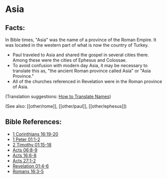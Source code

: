# Asia #

## Facts: ##

In Bible times, "Asia" was the name of a province of the Roman Empire. It was located in the western part of what is now the country of Turkey.

* Paul traveled to Asia and shared the gospel in several cities there. Among these were the cities of Ephesus and Colossae. 
* To avoid confusion with modern day Asia, it may be necessary to translate this as, "the ancient Roman province called Asia" or "Asia Province."
* All of the churches referenced in Revelation were in the Roman province of Asia.

(Translation suggestions: [How to Translate Names](en/ta-vol1/translate/man/translate-names))

(See also: [[other/rome]], [[other/paul]], [[other/ephesus]])

## Bible References: ##

* [1 Corinthians 16:19-20](en/tn/1co/help/16/19)
* [1 Peter 01:1-2](en/tn/1pe/help/01/01)
* [2 Timothy 01:15-18](en/tn/2ti/help/01/15)
* [Acts 06:8-9](en/tn/act/help/06/08)
* [Acts 16:6-8](en/tn/act/help/16/06)
* [Acts 27:1-2](en/tn/act/help/27/01)
* [Revelation 01:4-6](en/tn/rev/help/01/04)
* [Romans 16:3-5](en/tn/rom/help/16/03)